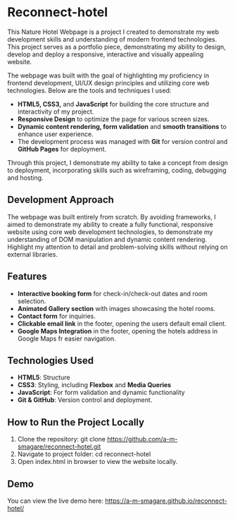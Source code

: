# Reconnect-hotel

This Nature Hotel Webpage is a project I created to demonstrate my web development skills and understanding of modern frontend technologies. This project serves as a portfolio piece, demonstrating my ability to design, develop and deploy a responsive, interactive and visually appealing website. 

The webpage was built with the goal of highlighting my proficiency in frontend development, UI/UX design principles and utilizing core web technologies. Below are the tools and techniques I used:

- **HTML5, CSS3,** and **JavaScript** for building the core structure and interactivity of my project.
- **Responsive Design** to optimize the page for various screen sizes.
- **Dynamic content rendering, form validation** and **smooth transitions** to enhance user experience.
- The development process was managed with **Git** for version control and **GitHub Pages** for deployment.

Through this project, I demonstrate my ability to take a concept from design to deployment, incorporating skills such as wireframing, coding, debugging and hosting.

## Development Approach
The webpage was built entirely from scratch. By avoiding frameworks, I aimed to demonstrate my ability to create a fully functional, responsive website using core web development technologies, to demonstrate my understanding of DOM manipulation and dynamic content rendering. Highlight my attention to detail and problem-solving skills without relying on external libraries.

## Features
- **Interactive booking form** for check-in/check-out dates and room selection.
- **Animated Gallery section** with images showcasing the hotel rooms.
- **Contact form** for inquiries.
- **Clickable email link** in the footer, opening the users default email client.
- **Google Maps Integration** in the footer, opening the hotels address in Google Maps fr easier navigation.

## Technologies Used
- **HTML5**: Structure
- **CSS3**: Styling, including **Flexbox** and **Media Queries**
- **JavaScript**: For form validation and dynamic functionality
- **Git & GitHub**: Version control and deployment.

## How to Run the Project Locally
1. Clone the repository:
   git clone https://github.com/a-m-smagare/reconnect-hotel.git
2. Navigate to project folder:
    cd reconnect-hotel
3. Open index.html in browser to view the website locally.

## Demo
You can view the live demo here: https://a-m-smagare.github.io/reconnect-hotel/
